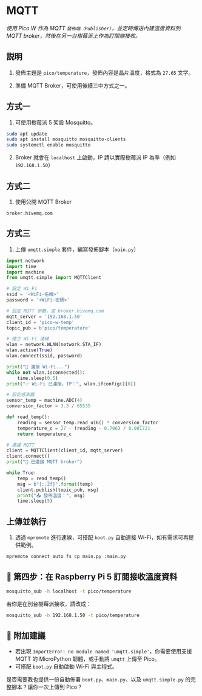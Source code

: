 # MQTT

_使用 Pico W 作為 MQTT `發佈端（Publisher）`，並定時傳送內建溫度資料到 MQTT broker，然後在另一台樹莓派上作為訂閱端接收。_

## 説明

1. 發佈主題是 `pico/temperature`，發佈內容是晶片溫度，格式為 `27.65` 文字。

2. 準備 MQTT Broker，可使用後續三中方式之一。

## 方式一

1. 可使用樹莓派 5 架設 Mosquitto。

```bash
sudo apt update
sudo apt install mosquitto mosquitto-clients
sudo systemctl enable mosquitto
```

2. Broker 就會在 `localhost` 上啟動，IP 請以實際樹莓派 IP 為準（例如 `192.168.1.50`）

## 方式二

1. 使用公開 MQTT Broker

```text
broker.hivemq.com
```

## 方式三

1. 上傳 `umqtt.simple` 套件，編寫發佈腳本（`main.py`）

```python
import network
import time
import machine
from umqtt.simple import MQTTClient

# 設定 Wi-Fi
ssid = '<WiFi-名稱>'
password = '<WiFi-密碼>'

# 設定 MQTT 參數，或 broker.hivemq.com
mqtt_server = '192.168.1.50'
client_id = 'pico-w-temp'
topic_pub = b'pico/temperature'

# 建立 Wi-Fi 連線
wlan = network.WLAN(network.STA_IF)
wlan.active(True)
wlan.connect(ssid, password)

print("🔌 連接 Wi-Fi...")
while not wlan.isconnected():
    time.sleep(0.5)
print("✅ Wi-Fi 已連接，IP：", wlan.ifconfig()[0])

# 設定感測器
sensor_temp = machine.ADC(4)
conversion_factor = 3.3 / 65535

def read_temp():
    reading = sensor_temp.read_u16() * conversion_factor
    temperature_c = 27 - (reading - 0.706) / 0.001721
    return temperature_c

# 連接 MQTT
client = MQTTClient(client_id, mqtt_server)
client.connect()
print("📡 已連接 MQTT broker")

while True:
    temp = read_temp()
    msg = b"{:.2f}".format(temp)
    client.publish(topic_pub, msg)
    print("📤 發佈溫度：", msg)
    time.sleep(5)
```



## 上傳並執行

1. 透過 `mpremote` 進行連線，可搭配 `boot.py` 自動連接 Wi-Fi，如有需求可再提供範例。

```bash
mpremote connect auto fs cp main.py :main.py
```





## 🧪 第四步：在 Raspberry Pi 5 訂閱接收溫度資料

```bash
mosquitto_sub -h localhost -t pico/temperature
```

若你是在別台樹莓派接收，請改成：

```bash
mosquitto_sub -h 192.168.1.50 -t pico/temperature
```



## 🧩 附加建議

- 若出現 `ImportError: no module named 'umqtt.simple'`，你需要使用支援 MQTT 的 MicroPython 韌體，或手動將 `umqtt` 上傳至 Pico。
- 可搭配 `boot.py` 自動啟動 Wi-Fi 與主程式。



是否需要我也提供一份自動佈署 `boot.py`、`main.py`、以及 `umqtt.simple.py` 的完整腳本？讓你一次上傳到 Pico？